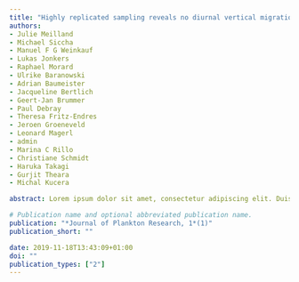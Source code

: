 ```yaml
---
title: "Highly replicated sampling reveals no diurnal vertical migration but stable species-specific vertical habitats in planktonic foraminifera"
authors:
- Julie Meilland
- Michael Siccha
- Manuel F G Weinkauf
- Lukas Jonkers
- Raphael Morard
- Ulrike Baranowski
- Adrian Baumeister
- Jacqueline Bertlich
- Geert-Jan Brummer
- Paul Debray
- Theresa Fritz-Endres
- Jeroen Groeneveld
- Leonard Magerl
- admin
- Marina C Rillo
- Christiane Schmidt
- Haruka Takagi
- Gurjit Theara
- Michal Kucera

abstract: Lorem ipsum dolor sit amet, consectetur adipiscing elit. Duis posuere tellus ac convallis placerat. Proin tincidunt magna sed ex sollicitudin condimentum. Sed ac faucibus dolor, scelerisque sollicitudin nisi. Cras purus urna, suscipit quis sapien eu, pulvinar tempor diam. Quisque risus orci, mollis id ante sit amet, gravida egestas nisl. Sed ac tempus magna. Proin in dui enim. Donec condimentum, sem id dapibus fringilla, tellus enim condimentum arcu, nec volutpat est felis vel metus. Vestibulum sit amet erat at nulla eleifend gravida.

# Publication name and optional abbreviated publication name.
publication: "*Journal of Plankton Research, 1*(1)"
publication_short: ""

date: 2019-11-18T13:43:09+01:00
doi: ""
publication_types: ["2"]
---
```


